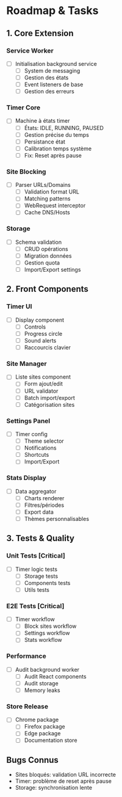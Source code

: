 # Roadmap & Tasks

## 1. Core Extension

### Service Worker
- [ ] Initialisation background service
  - [ ] System de messaging
  - [ ] Gestion des états
  - [ ] Event listeners de base
  - [ ] Gestion des erreurs

### Timer Core
- [ ] Machine à états timer
  - [ ] États: IDLE, RUNNING, PAUSED
  - [ ] Gestion précise du temps
  - [ ] Persistance état
  - [ ] Calibration temps système
  - [ ] Fix: Reset après pause

### Site Blocking
- [ ] Parser URLs/Domains
  - [ ] Validation format URL
  - [ ] Matching patterns
  - [ ] WebRequest interceptor
  - [ ] Cache DNS/Hosts

### Storage
- [ ] Schema validation
  - [ ] CRUD opérations
  - [ ] Migration données
  - [ ] Gestion quota
  - [ ] Import/Export settings

## 2. Front Components

### Timer UI
- [ ] Display component
  - [ ] Controls
  - [ ] Progress circle
  - [ ] Sound alerts
  - [ ] Raccourcis clavier

### Site Manager
- [ ] Liste sites component
  - [ ] Form ajout/edit
  - [ ] URL validator
  - [ ] Batch import/export
  - [ ] Catégorisation sites

### Settings Panel
- [ ] Timer config
  - [ ] Theme selector
  - [ ] Notifications
  - [ ] Shortcuts
  - [ ] Import/Export

### Stats Display
- [ ] Data aggregator
  - [ ] Charts renderer
  - [ ] Filtres/périodes
  - [ ] Export data
  - [ ] Thèmes personnalisables

## 3. Tests & Quality

### Unit Tests [Critical]
- [ ] Timer logic tests
  - [ ] Storage tests
  - [ ] Components tests
  - [ ] Utils tests

### E2E Tests [Critical]
- [ ] Timer workflow
  - [ ] Block sites workflow
  - [ ] Settings workflow
  - [ ] Stats workflow

### Performance
- [ ] Audit background worker
  - [ ] Audit React components
  - [ ] Audit storage
  - [ ] Memory leaks

### Store Release
- [ ] Chrome package
  - [ ] Firefox package
  - [ ] Edge package
  - [ ] Documentation store

## Bugs Connus
- Sites bloqués: validation URL incorrecte
- Timer: problème de reset après pause
- Storage: synchronisation lente